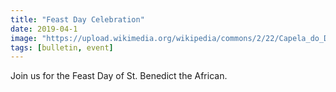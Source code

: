 ```yaml
---
title: "Feast Day Celebration"
date: 2019-04-1
image: "https://upload.wikimedia.org/wikipedia/commons/2/22/Capela_do_Divino_Esp%C3%ADrito_Santo_em_Porto_Alegre_011-aa.JPG"
tags: [bulletin, event]
---
```


Join us for the Feast Day of St. Benedict the African. 